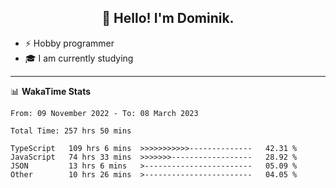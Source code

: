 <h2 align="center">👋 Hello! I'm Dominik.</h2>

- ⚡ Hobby programmer
- 🎓 I am currently studying

---
📊 **WakaTime Stats**
<!--START_SECTION:waka-->

```text
From: 09 November 2022 - To: 08 March 2023

Total Time: 257 hrs 50 mins

TypeScript   109 hrs 6 mins  >>>>>>>>>>>--------------   42.31 %
JavaScript   74 hrs 33 mins  >>>>>>>------------------   28.92 %
JSON         13 hrs 6 mins   >------------------------   05.09 %
Other        10 hrs 26 mins  >------------------------   04.05 %
```

<!--END_SECTION:waka-->
